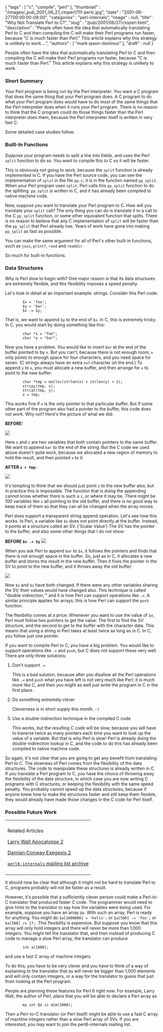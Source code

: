 {
   "tags" : [
      "c",
      "compile",
      "perl"
   ],
   "thumbnail" : "/images/_pub_2001_06_27_ctoperl/111-perlc.jpg",
   "date" : "2001-06-27T00:00:00-08:00",
   "categories" : "perl-internals",
   "image" : null,
   "title" : "Why Not Translate Perl to C?",
   "slug" : "/pub/2001/06/27/ctoperl.html",
   "description" : "People often have the idea that automatically translating Perl to C and then compiling the C will make their Perl programs run faster, because \"C is much faster than Perl.\" This article explains why this strategy is unlikely to work....",
   "authors" : [
      "mark-jason-dominus"
   ],
   "draft" : null
}



People often have the idea that automatically translating Perl to C and then compiling the C will make their Perl programs run faster, because "C is much faster than Perl." This article explains why this strategy is unlikely to work.

### Short Summary

Your Perl program is being run by the Perl interpreter. You want a C program that does the same thing that your Perl program does. A C program to do what your Perl program does would have to do most of the same things that the Perl interpreter does when it runs your Perl program. There is no reason to think that the C program could do those things faster than the Perl interpreter does them, because the Perl interpreter itself is written in very fast C.

Some detailed case studies follow.

### Built-In Functions

Suppose your program needs to split a line into fields, and uses the Perl `split` function to do so. You want to compile this to C so it will be faster.

This is obviously not going to work, because the `split` function is already implemented in C. If you have the Perl source code, you can see the implementation of `split` in the file `pp.c`; it is in the function named `pp_split`. When your Perl program uses `split`, Perl calls this `pp_split` function to do the splitting. `pp_split` is written in C, and it has already been compiled to native machine code.

Now, suppose you want to translate your Perl program to C. How will you translate your `split` call? The only thing you can do is translate it to a call to the C `pp_split` function, or some other equivalent function that splits. There is no reason to believe that any C implementation of `split` will be faster than the `pp_split` that Perl already has. Years of work have gone into making `pp_split` as fast as possible.

You can make the same argument for all of Perl's other built-in functions, such as `join`, `printf`, `rand` and `readdir`.

So much for built-in functions.

### Data Structures

Why is Perl slow to begin with? One major reason is that its data structures are extremely flexible, and this flexibility imposes a speed penalty.

Let's look in detail at an important example: strings. Consider this Perl code:

            $x = 'foo';     
            $y = 'bar';
            $x .= $y;

That is, we want to append `$y` to the end of `$x`. In C, this is extremely tricky. In C, you would start by doing something like this:

            char *x = "foo";
            char *y = "bar";

Now you have a problem. You would like to insert `bar` at the end of the buffer pointed to by `x`. But you can't, because there is not enough room; `x` only points to enough space for four characters, and you need space for seven. (C strings always have an extra `nul` character on the end.) To append `y` to `x`, you must allocate a new buffer, and then arrange for `x` to point to the new buffer:

            char *tmp = malloc(strlen(x) + strlen(y) + 1);
            strcpy(tmp, x);
            strcat(tmp, y);
            x = tmp;

This works fine if `x` is the only pointer to that particular buffer. But if some other part of the program also had a pointer to the buffer, this code does not work. Why not? Here's the picture of what we did:

**BEFORE:**

![](/images/_pub_2001_06_27_ctoperl/cbef.gif)

Here `x` and `z` are two variables that both contain pointers to the same buffer. We want to append `bar` to the end of the string. But the C code we used above doesn't quite work, because we allocated a new region of memory to hold the result, and then pointed `x` to it:

**AFTER `x = tmp`:**

![](/images/_pub_2001_06_27_ctoperl/caft.gif)

It's tempting to think that we should just point `z` to the new buffer also, but in practice this is impossible. The function that is doing the appending cannot know whether there is such a `z`, or where it may be. There might be 100 variables like `z` all pointing to the old buffer, and there is no good way to keep track of them so that they can all be changed when the array moves.

Perl does support a transparent string append operation. Let's see how this works. In Perl, a variable like `$x` does not point directly at the buffer. Instead, it points at a structure called an SV. ('Scalar Value') The SV has the pointer to the buffer, and also some other things that I do not show:

**BEFORE `$x .= $y`**
![](/images/_pub_2001_06_27_ctoperl/pbef.gif)

When you ask Perl to append `bar` to `$x`, it follows the pointers and finds that there is not enough space in the buffer. So, just as in C, it allocates a new buffer and stores the result in the new buffer. Then it fixes the pointer in the SV to point to the new buffer, and it throws away the old buffer:

![](/images/_pub_2001_06_27_ctoperl/paft.gif)

Now `$x` and `$z` have both changed. If there were any other variables sharing the SV, their values would have changed also. This technique is called "double indirection,'" and it is how Perl can support operations like `.=`. A similar principle applies for arrays; this is how Perl can support the `push` function.

The flexibility comes at a price: Whenever you want to use the value of `$x`, Perl must follow two pointers to get the value: The first to find the SV structure, and the second to get to the buffer with the character data. This means that using a string in Perl takes at least twice as long as in C. In C, you follow just one pointer.

If you want to compile Perl to C, you have a big problem. You would like to support operations like `.=` and `push`, but C does not support these very well. There are only three solutions:

1.  Don't support `.=`

    This is a bad solution, because after you disallow all the Perl operations like `.=` and `push` what you have left is not very much like Perl; it is much more like C, and then you might as well just write the program in C in the first place.

2.  Do something extremely clever

    Cleverness is in short supply this month. `:)`

3.  Use a double-indirection technique in the compiled C code

    This works, but the resulting C code will be slow, because you will have to traverse twice as many pointers each time you want to look up the value of a variable. But that is why Perl is slow! Perl is already doing the double-indirection lookup in C, and the code to do this has already been compiled to native machine code.

So again, it's not clear that you are going to get any benefit from translating Perl to C. The slowness of Perl comes from the flexibility of the data structures. The code to manipulate these structures is already written in C. If you translate a Perl program to C, you have the choice of throwing away the flexibility of the data structure, in which case you are now writing C programs with C structures, or keeping the flexibility with the same speed penalty. You probably cannot speed up the data structures, because if anyone knew how to make the structures faster and still keep them flexible, they would already have made those changes in the C code for Perl itself.

### Possible Future Work

<table>
<colgroup>
<col width="100%" />
</colgroup>
<tbody>
<tr class="odd">
<td></td>
</tr>
<tr class="even">
<td><p>Related Articles</p>
<p><a href="/pub/2001/05/03/wall.html">Larry Wall Apocalypse 2</a></p>
<p><a href="/pub/2001/05/08/exegesis2.html">Damian Conway Exegesis 2</a></p>
<p><a href="http://archive.develooper.com/perl6-internals@perl.org/"><code>perl6-internals</code> mailing list archive</a></p></td>
</tr>
<tr class="odd">
<td></td>
</tr>
</tbody>
</table>

It should now be clear that although it might not be hard to translate Perl to C, programs probably will not be faster as a result.

However, it's possible that a sufficiently clever person could make a Perl-to-C translator that produced faster C code. The programmer would need to give hints to the translator to say how the variables were being used. For example, suppose you have an array `@a`. With such an array, Perl is ready for anything. You might do `$a[1000000] = 'hello';` or `$a[500] .= 'foo';` or `$a[500] /= 17;`. This flexibility is expensive. But suppose you know that this array will only hold integers and there will never be more than 1,000 integers. You might tell the translator that, and then instead of producing C code to manage a slow Perl array, the translator can produce

            int a[1000];

and use a fast C array of machine integers.

To do this, you have to be very clever and you have to think of a way of explaining to the translator that `@a` will never be bigger than 1,000 elements and will only contain integers, or a way for the translator to guess that just from looking at the Perl program.

People are planning these features for Perl 6 right now. For example, Larry Wall, the author of Perl, plans that you will be able to declare a Perl array as

            my int @a is dim(1000);

Then a Perl-to-C translator (or Perl itself) might be able to use a fast C array of machine integers rather than a slow Perl array of SVs. If you are interested, you may want to join the perl6-internals mailing list.
